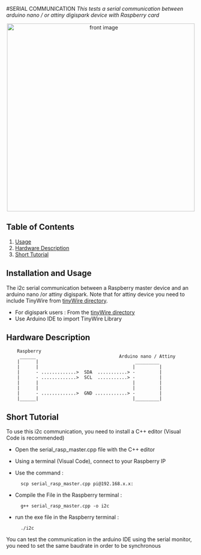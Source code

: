 #SERIAL COMMUNICATION 
 *This tests a serial communication between arduino nano / or attiny digispark device with Raspberry card*

<div style="text-align: center">
<img src="" alt="front image" width="500"/>
</div>

## Table of Contents
1. [Usage](#usage)
2. [Hardware Description](#hardware-description)
3. [Short Tutorial](#short-tutorial)

## Installation and Usage

The i2c serial communication between a Raspberry master device and an arduino nano /or attiny digispark.
Note that for attiny device you need to include TinyWire from [tinyWire directory](/tinyWire).

* For digispark users : From the [tinyWire directory](/tinyWire)
* Use Arduino IDE to import TinyWire Library 


## Hardware Description
 
        Raspberry                                   
         ______                               Arduino nano / Attiny
        |      |                                    _________
        |      |                                   |         |
        |      - .............>  SDA  ...........> -         |
        |      - .............>  SCL  ...........> -         |
        |      |                                   |         |
        |      |                                   |         |
        |      - .............>  GND ............> -         |
        |______|                                   |_________|



## Short Tutorial 

To use this i2c communication, you need to install a C++ editor (Visual Code is recommended) 

* Open the serial_rasp_master.cpp file with the C++ editor
* Using a terminal (Visual Code), connect to your Raspberry IP 
* Use the command :

		scp serial_rasp_master.cpp pi@192.168.x.x: 

* Compile the File in the Raspberry terminal :

		g++ serial_rasp_master.cpp -o i2c 

* run the exe file in the Raspberry terminal : 

		./i2c 

You can test the communication in the arduino IDE using the serial monitor, you need to set the same baudrate in order to be synchronous 
		
